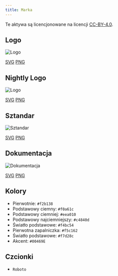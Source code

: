 ```yaml
---
title: Marka
---
```


Te aktywa są licencjonowane na licencji [CC-BY-4.0](https://github.com/LinwoodCloud/Butterfly/blob/develop/BRANDING_LICENSE).

## Logo

![Logo](/img/logo.svg)

[SVG](/img/logo.svg) [PNG](/img/logo.png)

## Nightly Logo

![Logo](/img/nightly.svg)

[SVG](/img/nightly.svg) [PNG](/img/nightly.png)

## Sztandar

![Sztandar](/img/banner.svg)

[SVG](/img/banner.svg) [PNG](/img/banner.png)

## Dokumentacja

![Dokumentacja](/img/docs.svg)

[SVG](/img/docs.svg) [PNG](/img/docs.png)

## Kolory

* Pierwotnie: `#f2b138`
* Podstawowy ciemny: `#f0a61c`
* Podstawowy ciemniej: `#eea010`
* Podstawowy najciemniejszy: `#c4840d`
* Światło podstawowe: `#f4bc54`
* Pierwotna zapalniczka: `#f5c162`
* Światło podstawowe: `#f7d28c`
* Akcent: `#00469E`

## Czcionki

* `Roboto`
